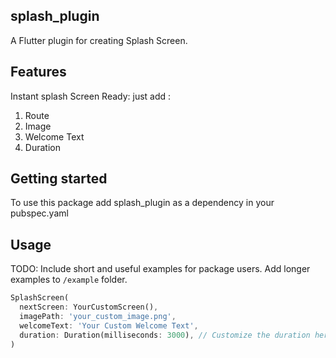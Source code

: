 <!--
This README describes the package. If you publish this package to pub.dev,
this README's contents appear on the landing page for your package.

For information about how to write a good package README, see the guide for
[writing package pages](https://dart.dev/guides/libraries/writing-package-pages).

For general information about developing packages, see the Dart guide for
[creating packages](https://dart.dev/guides/libraries/create-library-packages)
and the Flutter guide for
[developing packages and plugins](https://flutter.dev/developing-packages).
-->
## splash_plugin
 A Flutter plugin for creating Splash Screen.

## Features
Instant splash Screen Ready: 
just add :
1) Route 
2) Image 
3) Welcome Text
4) Duration

## Getting started
To use this package add splash_plugin as a dependency in your pubspec.yaml

## Usage

TODO: Include short and useful examples for package users. Add longer examples
to `/example` folder.

```dart
SplashScreen(
  nextScreen: YourCustomScreen(),
  imagePath: 'your_custom_image.png',
  welcomeText: 'Your Custom Welcome Text',
  duration: Duration(milliseconds: 3000), // Customize the duration here
)



